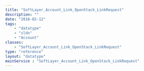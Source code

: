 ```yaml
---
title: "SoftLayer_Account_Link_OpenStack_LinkRequest"
description: ""
date: "2018-02-12"
tags:
    - "datatype"
    - "sldn"
    - "Account"
classes:
    - "SoftLayer_Account_Link_OpenStack_LinkRequest"
type: "reference"
layout: "datatype"
mainService : "SoftLayer_Account_Link_OpenStack_LinkRequest"
---
```

